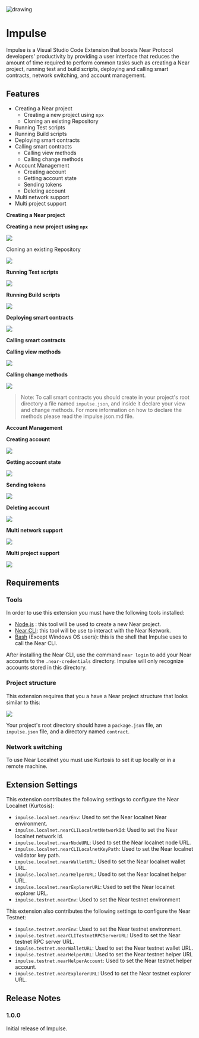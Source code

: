 <img src="./extensionAssets/images/Impulse.png" alt="drawing">

# Impulse

Impulse is a Visual Studio Code Extension that boosts Near Protocol developers' productivity by providing a user interface that reduces the amount of time required to perform common tasks such as creating a Near project, running test and build scripts, deploying and calling smart contracts, network switching, and account management.



## Features

- Creating a Near project
  - Creating a new project using `npx`
  - Cloning an existing Repository
- Running Test scripts
- Running Build scripts
- Deploying smart contracts
- Calling smart contracts
  - Calling view methods
  - Calling change methods
- Account Management
  - Creating account
  - Getting account state
  - Sending tokens
  - Deleting account
- Multi network support
- Multi project support


**Creating a Near project**

**Creating a new project using `npx`**

![](./extensionAssets/gifs/create-new.gif)


Cloning an existing Repository

![](./extensionAssets/gifs/clone-repo.gif)


**Running Test scripts**

![](./extensionAssets/gifs/test.gif)


**Running Build scripts**

![](./extensionAssets/gifs/build.gif)


**Deploying smart contracts**

![](./extensionAssets/gifs/deploy.gif)


**Calling smart contracts**

**Calling view methods**

![](./extensionAssets/gifs/call-view.gif)


**Calling change methods**

![](./extensionAssets/gifs/call-change.gif)


> Note: To call smart contracts you should create in your project's root directory a file named `impulse.json`, and inside it declare your view and change methods. For more information on how to declare the methods please read the impulse.json.md file.

**Account Management**

**Creating account**

![](./extensionAssets/gifs/account-create.gif)


**Getting account state**

![](./extensionAssets/gifs/account-get-state.gif)


**Sending tokens**

![](./extensionAssets/gifs/account-send.gif)


**Deleting account**

![](./extensionAssets/gifs/account-delete.gif)


**Multi network support**

![](./extensionAssets/gifs/selectNetwork.gif)


**Multi project support**

![](./extensionAssets/gifs/selectAccount.gif)



## Requirements

### Tools

In order to use this extension you must have the following tools installed:

- [Node.js](https://nodejs.org/en/) : this tool will be used to create a new Near project.
- [Near CLI](https://docs.near.org/tools/near-cli): this tool will be use to interact with the Near Network.
- [Bash](https://www.gnu.org/software/bash/) (Except Windows OS users): this is the shell that Impulse uses to call the Near CLI.

After installing the Near CLI, use the command `near login` to add your Near accounts to the `.near-credentials` directory. Impulse will only recognize accounts stored in this directory.

### Project structure

This extension requires that you a have a Near project structure that looks similar to this:

![](extensionAssets/images/explorer.png)

Your project's root directory should have a `package.json` file, an `impulse.json` file, and a directory named `contract`.



### Network switching

To use Near Localnet you must use Kurtosis to set it up locally or in a remote machine.



## Extension Settings

This extension contributes the following settings to configure the Near Localnet (Kurtosis):

- `impulse.localnet.nearEnv`: Used to set the Near localnet Near environment.
- `impulse.localnet.nearCLILocalnetNetworkId`: Used to set the Near localnet network id.
- `impulse.localnet.nearNodeURL`: Used to set the Near localnet node URL.
- `impulse.localnet.nearCLILocalnetKeyPath`: Used to set the Near localnet validator key path.
- `impulse.localnet.nearWalletURL`: Used to set the Near localnet wallet URL.
- `impulse.localnet.nearHelperURL`: Used to set the Near localnet helper URL.
- `impulse.localnet.nearExplorerURL`: Used to set the Near localnet explorer URL.
- `impulse.testnet.nearEnv`: Used to set the Near testnet environment

This extension also contributes the following settings to configure the Near Testnet:
- `impulse.testnet.nearEnv`: Used to set the Near testnet environment.
- `impulse.testnet.nearCLITestnetRPCServerURL`: Used to set the Near testnet RPC server URL.
- `impulse.testnet.nearWalletURL`: Used to set the Near testnet wallet URL.
- `impulse.testnet.nearHelperURL`: Used to set the Near testnet helper URL
- `impulse.testnet.nearHelperAccount`: Used to set the Near testnet helper account.
- `impulse.testnet.nearExplorerURL`: Used to set the Near testnet explorer URL.


## Release Notes

### 1.0.0

Initial release of Impulse.
